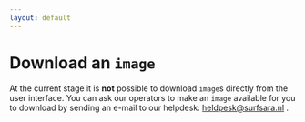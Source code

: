```yaml
---
layout: default
---
```

# Download an `image`

At the current stage it is **not** possible to download `image`s directly from the user interface. You can ask our operators to make an `image` available for you to download by sending an e-mail to our helpdesk: heldpesk@surfsara.nl .